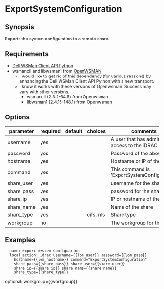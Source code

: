 # ExportSystemConfiguration

## Synopsis

Exports the system configuration to a remote share.

## Requirements

* [Dell WSMan Client API Python](https://github.com/hbeatty/dell-wsman-client-api-python)
* wsmancli and libwsman1 from [OpenWSMAN](https://openwsman.github.io/)
  * I would like to get rid of this dependency (for various reasons) by enhancing the Dell WSMan Client API Python with a new transport.
  * I know it works with these versions of Openwsman. Success may vary with other versions.
    * wsmancli (2.3.2-54.5) from Openwsman
    * libwsman1 (2.4.15-148.1) from Openwsman

## Options

| parameter  | required | default | choices   | comments                                    |
| ---------  | -------- | ------- | -------   | --------                                    |
| username   | yes      |         |           | A user that has admin access to the iDRAC   |
| password   | yes      |         |           | Password of the above user                  |
| hostname   | yes      |         |           | Hostname or IP of the iDRAC                 |
| command    | yes      |         |           | This command is 'ExportSystemConfiguration' |
| share_user | yes      |         |           | username for the share                      |
| share_pass | yes      |         |           | password for the share_user                 |
| share_ip   | yes      |         |           | IP or hostname of the share                 |
| share_name | yes      |         |           | Name of the share                           |
| share_type | yes      |         | cifs, nfs | Share type                                  |
| workgroup  | no       |         |           | The workgroup for the share                 |

## Examples

```
- name: Export System Configuation
  local_action: idrac username={{lom_user}} password={{lom_pass}}
    hostname={{lom_hostname}} command="ExportSystemConfiguration"
    share_pass={{share_pass}} share_user={{share_user}}
    share_ip={{share_ip}} share_name={{share_name}}
    share_type={{share_type}}
```

optional: workgroup={{workgroup}}
